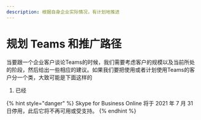 ```yaml
---
description: 根据自身企业实际情况，有计划地推进
---
```


# 规划 Teams 和推广路径

当要跟一个企业客户谈论Teams的时候，我们需要考虑客户的规模以及当前所处的阶段，然后给出一些相应的建议。如果我们要把使用或者计划使用Teams的客户分一个类，大致可能是下面这样的

1. 已经

{% hint style="danger" %}
Skype for Business Online 将于 2021 年 7 月 31 日停用，此后它将不再可用或受支持。
{% endhint %}





